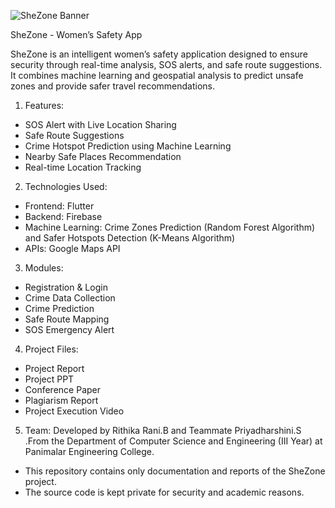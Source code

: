 ![SheZone Banner](banner.png)

SheZone - Women’s Safety App 

SheZone is an intelligent women’s safety application designed to ensure security through real-time analysis, SOS alerts, and safe route suggestions.  
It combines machine learning and geospatial analysis to predict unsafe zones and provide safer travel recommendations.

1. Features:
-  SOS Alert with Live Location Sharing  
-  Safe Route Suggestions  
-  Crime Hotspot Prediction using Machine Learning  
-  Nearby Safe Places Recommendation  
-  Real-time Location Tracking  

2. Technologies Used:
- Frontend: Flutter  
- Backend: Firebase  
- Machine Learning: Crime Zones Prediction (Random Forest Algorithm) and Safer Hotspots Detection (K-Means Algorithm)
- APIs: Google Maps API  

3. Modules:
- Registration & Login  
- Crime Data Collection  
- Crime Prediction  
- Safe Route Mapping  
- SOS Emergency Alert  

4. Project Files:
- Project Report  
- Project PPT  
- Conference Paper
- Plagiarism Report 
- Project Execution Video  

5. Team:
Developed by Rithika Rani.B and Teammate Priyadharshini.S .From the Department of Computer Science and Engineering (III Year) at Panimalar Engineering College.

- This repository contains only documentation and reports of the SheZone project.  
- The source code is kept private for security and academic reasons.







